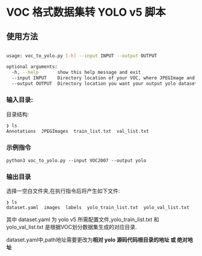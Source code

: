 # VOC 格式数据集转 YOLO v5 脚本

## 使用方法

```bash

usage: voc_to_yolo.py [-h] --input INPUT --output OUTPUT

optional arguments:
  -h, --help       show this help message and exit
  --input INPUT    Directory location of your VOC, where JPEGImage and Annotations located, assumed train_list.txt and val_list.txt exist
  --output OUTPUT  Directory location you want your output yolo dataset
```

### 输入目录:

目录结构:

```bash
❯ ls
Annotations  JPEGImages  train_list.txt  val_list.txt
```

### 示例指令

    python3 voc_to_yolo.py --input VOC2007 --output yolo


### 输出目录

选择一空白文件夹,在执行指令后将产生如下文件:

    ❯ ls
    dataset.yaml  images  labels  yolo_train_list.txt  yolo_val_list.txt

其中 dataset.yaml 为 yolo v5 所需配置文件,yolo_train_list.txt 和 yolo_val_list.txt 是根据VOC划分数据集生成的对应目录.

dataset.yaml中,path地址需要更改为**相对 yolo 源码代码根目录的地址 或 绝对地址**

